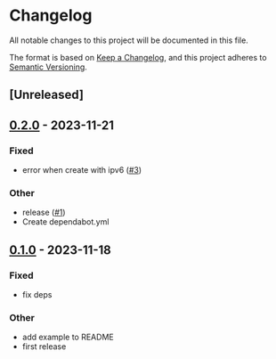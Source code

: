 # Changelog
All notable changes to this project will be documented in this file.

The format is based on [Keep a Changelog](https://keepachangelog.com/en/1.0.0/),
and this project adheres to [Semantic Versioning](https://semver.org/spec/v2.0.0.html).

## [Unreleased]

## [0.2.0](https://github.com/giangndm/udp_sas_async/compare/v0.1.0...v0.2.0) - 2023-11-21

### Fixed
- error when create with ipv6 ([#3](https://github.com/giangndm/udp_sas_async/pull/3))

### Other
- release ([#1](https://github.com/giangndm/udp_sas_async/pull/1))
- Create dependabot.yml

## [0.1.0](https://github.com/giangndm/udp_sas_async/releases/tag/v0.1.0) - 2023-11-18

### Fixed
- fix deps

### Other
- add example to README
- first release
